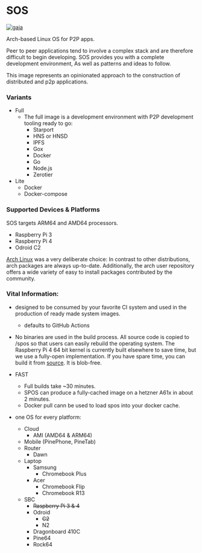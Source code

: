 # SOS
[![gaia](https://github.com/faddat/sos/actions/workflows/gaia.yml/badge.svg)](https://github.com/faddat/sos/actions/workflows/gaia.yml)

Arch-based Linux OS for P2P apps. 

Peer to peer applications tend to involve a complex stack and are therefore difficult to begin developing. SOS provides you with a complete development environment, As well as patterns and ideas to follow.

This image represents an opinionated approach to the construction of distributed and p2p applications.

### Variants

* Full
  * The full image is a development environment with P2P development tooling ready to go:
    * Starport
    * HNS or HNSD
    * IPFS
    * Gox
    * Docker
    * Go
    * Node.js
    * Zerotier
* Lite
  * Docker
  * Docker-compose

### Supported Devices & Platforms
SOS targets ARM64 and AMD64 processors. 

* Raspberry Pi 3
* Raspberry Pi 4
* Odroid C2

[Arch Linux](archlinux.org) was a very deliberate choice: In contrast to other distributions, arch packages are always up-to-date. Additionally, the arch user repository offers a wide variety of easy to install packages contributed by the community.


### Vital Information:

- designed to be consumed by your favorite CI system and used in the production of ready made system images.

  - defaults to GitHub Actions

- No binaries are used in the build process. All source code is copied to /spos so that users can easily rebuild the operating system. The Raspberry Pi 4 64 bit kernel is currently built elsewhere to save time, but we use a fully-open implementation. If you have spare time, you can build it from [source](https://aur.archlinux.org/packages/linux-raspberrypi4-aarch64/). It is blob-free.

- FAST
  - Full builds take ~30 minutes.
  - SPOS can produce a fully-cached image on a hetzner A61x in about 2 minutes.
  - Docker pull cann be used to load spos into your docker cache.

- one OS for every platform:
  - Cloud
    - AMI (AMD64 & ARM64)
  - Mobile (PinePhone, PineTab)
  - Router
    - Dawn
  - Laptop
    - Samsung
      - Chromebook Plus
    - Acer
      - Chromebook Flip
      - Chromebook R13
  - SBC
    - ~~Raspberry Pi 3 & 4~~
    - Odroid 
      - ~~C2~~
      - N2
    - Dragonboard 410C
    - Pine64
    - Rock64
